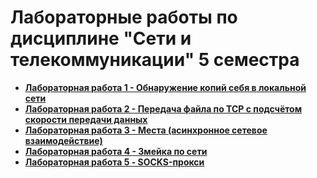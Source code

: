 # Лабораторные работы по дисциплине "Сети и телекоммуникации" 5 семестра

- **[Лабораторная работа 1 - Обнаружение копий себя в локальной сети](https://github.com/ykhdr/Network-Technologies/tree/master/second/self-copies)**
- **[Лабораторная работа 2 - Передача файла по TCP с подсчётом скорости передачи данных](https://github.com/ykhdr/Network-Technologies/tree/master/second/file-transfer)**
- **[Лабораторная работа 3 - Места (асинхронное сетевое взаимодействие)](https://github.com/ykhdr/Network-Technologies/tree/master/second/locations)**
- **[Лабораторная работа 4 - Змейка по сети](https://github.com/ykhdr/Network-Technologies/tree/master/second/snake-game)**
- **[Лабораторная работа 5 - SOCKS-прокси](https://github.com/ykhdr/Network-Technologies/tree/master/second/socks-proxy)**
